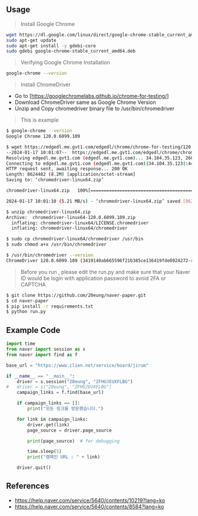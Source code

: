 ## Usage
> Install Google Chrome
```bash
wget https://dl.google.com/linux/direct/google-chrome-stable_current_amd64.deb
sudo apt-get update
sudo apt-get install -y gdebi-core
sudo gdebi google-chrome-stable_current_amd64.deb
```

> Verifying Google Chrome Installation
```bash
google-chrome --version
```

> Install ChromeDriver
- Go to [https://googlechromelabs.github.io/chrome-for-testing/]
- Download ChromeDriver same as Google Chrome Version
- Unzip and Copy chromedriver binary file to /usr/bin/chromedriver

> This is example
```bash
$ google-chrome --version
Google Chrome 120.0.6099.109

$ wget https://edgedl.me.gvt1.com/edgedl/chrome/chrome-for-testing/120.0.6099.109/linux64/chromedriver-linux64.zip
--2024-01-17 10:01:07--  https://edgedl.me.gvt1.com/edgedl/chrome/chrome-for-testing/120.0.6099.109/linux64/chromedriver-linux64.zip
Resolving edgedl.me.gvt1.com (edgedl.me.gvt1.com)... 34.104.35.123, 2600:1900:4110:86f::
Connecting to edgedl.me.gvt1.com (edgedl.me.gvt1.com)|34.104.35.123|:443... connected.
HTTP request sent, awaiting response... 200 OK
Length: 8624482 (8.2M) [application/octet-stream]
Saving to: ‘chromedriver-linux64.zip’

chromedriver-linux64.zip   100%[=======================================>]   8.22M  5.21MB/s    in 1.6s

2024-01-17 10:01:10 (5.21 MB/s) - ‘chromedriver-linux64.zip’ saved [8624482/8624482]

$ unzip chromedriver-linux64.zip
Archive:  chromedriver-linux64-120.0.6099.109.zip
  inflating: chromedriver-linux64/LICENSE.chromedriver
  inflating: chromedriver-linux64/chromedriver

$ sudo cp chromedriver-linux64/chromedriver /usr/bin
$ sudo chmod a+x /usr/bin/chromedriver

$ /usr/bin/chromedriver --version
ChromeDriver 120.0.6099.109 (3419140ab665596f21b385ce136419fde0924272-refs/branch-heads/6099@{#1483})
```

> Before you run , please edit the run.py and make sure that your Naver ID would be login with application password to avoid 2FA or CAPTCHA
```bash
$ git clone https://github.com/20eung/naver-paper.git
$ cd naver-paper
$ pip install -r requirements.txt
$ python run.py 
```

## Example Code
```python
import time
from naver import session as s
from naver import find as f

base_url = "https://www.clien.net/service/board/jirum"

if __name__ == "__main__":
    driver = s.session("20eung", "ZFHUJEUXFLBG")
#   driver = s("20eung", "ZFHUJEUXFLBG")
    campaign_links = f.find(base_url)

    if campaign_links == []:
        print("모든 링크를 방문했습니다.")

    for link in campaign_links:
        driver.get(link)
        page_source = driver.page_source

        print(page_source)  # for debugging

        time.sleep(5)
        print("캠페인 URL : " + link)

    driver.quit()
```

## References
* https://help.naver.com/service/5640/contents/10219?lang=ko
* https://help.naver.com/service/5640/contents/8584?lang=ko
